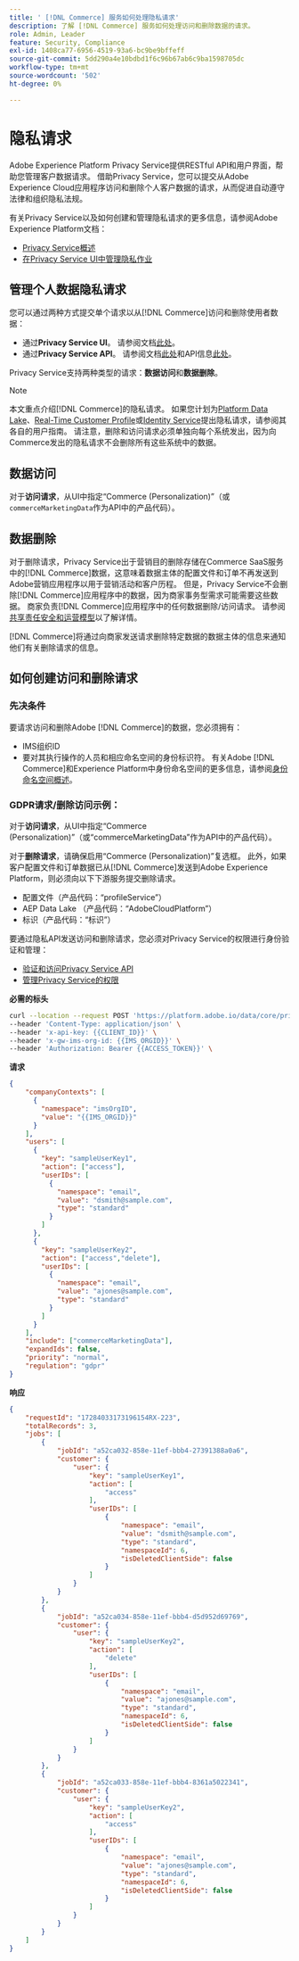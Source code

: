 ```yaml
---
title: ' [!DNL Commerce] 服务如何处理隐私请求'
description: 了解 [!DNL Commerce] 服务如何处理访问和删除数据的请求。
role: Admin, Leader
feature: Security, Compliance
exl-id: 1408ca77-6956-4519-93a6-bc9be9bffeff
source-git-commit: 5dd290a4e10bdbd1f6c96b67ab6c9ba1598705dc
workflow-type: tm+mt
source-wordcount: '502'
ht-degree: 0%

---
```


# 隐私请求

Adobe Experience Platform Privacy Service提供RESTful API和用户界面，帮助您管理客户数据请求。 借助Privacy Service，您可以提交从Adobe Experience Cloud应用程序访问和删除个人客户数据的请求，从而促进自动遵守法律和组织隐私法规。

有关Privacy Service以及如何创建和管理隐私请求的更多信息，请参阅Adobe Experience Platform文档：

* [Privacy Service概述](https://experienceleague.adobe.com/en/docs/experience-platform/privacy/home)
* [在Privacy Service UI中管理隐私作业](https://experienceleague.adobe.com/en/docs/experience-platform/privacy/ui/user-guide)

## 管理个人数据隐私请求

您可以通过两种方式提交单个请求以从[!DNL Commerce]访问和删除使用者数据：

* 通过&#x200B;**Privacy Service UI**。 请参阅文档[此处](https://experienceleague.adobe.com/en/docs/experience-platform/privacy/ui/user-guide#_blank)。
* 通过&#x200B;**Privacy Service API**。 请参阅文档[此处](https://developer.adobe.com/experience-platform-apis/references/privacy-service/#_blank)和API信息[此处](https://developer.adobe.com/experience-platform-apis/#_blank)。

Privacy Service支持两种类型的请求：**数据访问**&#x200B;和&#x200B;**数据删除**。

>[!NOTE]
>
>本文重点介绍[!DNL Commerce]的隐私请求。 如果您计划为[Platform Data Lake](https://experienceleague.adobe.com/en/docs/experience-platform/catalog/privacy)、[Real-Time Customer Profile](https://experienceleague.adobe.com/en/docs/experience-platform/profile/privacy)或[Identity Service](https://experienceleague.adobe.com/en/docs/experience-platform/identity/privacy)提出隐私请求，请参阅其各自的用户指南。 请注意，删除和访问请求必须单独向每个系统发出，因为向Commerce发出的隐私请求不会删除所有这些系统中的数据。

## 数据访问

对于&#x200B;**访问请求**，从UI中指定“Commerce (Personalization)”（或`commerceMarketingData`作为API中的产品代码）。

## 数据删除

对于删除请求，Privacy Service出于营销目的删除存储在Commerce SaaS服务中的[!DNL Commerce]数据，这意味着数据主体的配置文件和订单不再发送到Adobe营销应用程序以用于营销活动和客户历程。 但是，Privacy Service不会删除[!DNL Commerce]应用程序中的数据，因为商家事务型需求可能需要这些数据。 商家负责[!DNL Commerce]应用程序中的任何数据删除/访问请求。 请参阅[共享责任安全和运营模型](https://experienceleague.adobe.com/en/docs/commerce-operations/security-and-compliance/shared-responsibility)以了解详情。

[!DNL Commerce]将通过向商家发送请求删除特定数据的数据主体的信息来通知他们有关删除请求的信息。

## 如何创建访问和删除请求

### 先决条件

要请求访问和删除Adobe [!DNL Commerce]的数据，您必须拥有：

* IMS组织ID
* 要对其执行操作的人员和相应命名空间的身份标识符。 有关Adobe [!DNL Commerce]和Experience Platform中身份命名空间的更多信息，请参阅[身份命名空间概述](https://experienceleague.adobe.com/zh-hans/docs/experience-platform/identity/features/namespaces)。

### GDPR请求/删除访问示例：

对于&#x200B;**访问请求**，从UI中指定“Commerce (Personalization)”（或“commerceMarketingData”作为API中的产品代码）。

对于&#x200B;**删除请求**，请确保启用“Commerce (Personalization)”复选框。 此外，如果客户配置文件和订单数据已从[!DNL Commerce]发送到Adobe Experience Platform，则必须向以下下游服务提交删除请求。

* 配置文件（产品代码：“profileService”）
* AEP Data Lake （产品代码：“AdobeCloudPlatform”）
* 标识（产品代码：“标识”）

要通过隐私API发送访问和删除请求，您必须对Privacy Service的权限进行身份验证和管理：

* [验证和访问Privacy Service API](https://experienceleague.adobe.com/en/docs/experience-platform/privacy/api/getting-started)
* [管理Privacy Service的权限](https://experienceleague.adobe.com/en/docs/experience-platform/privacy/permissions)

**必需的标头**

```bash
curl --location --request POST 'https://platform.adobe.io/data/core/privacy/jobs' \
--header 'Content-Type: application/json' \
--header 'x-api-key: {{CLIENT_ID}}' \
--header 'x-gw-ims-org-id: {{IMS_ORGID}}' \
--header 'Authorization: Bearer {{ACCESS_TOKEN}}' \
```

**请求**

```json
{
    "companyContexts": [
      {
        "namespace": "imsOrgID",
        "value": "{{IMS_ORGID}}"
      }
    ],
    "users": [
      {
        "key": "sampleUserKey1",
        "action": ["access"],
        "userIDs": [
          {
            "namespace": "email",
            "value": "dsmith@sample.com",
            "type": "standard"
          }
        ]
      },
      {
        "key": "sampleUserKey2",
        "action": ["access","delete"],
        "userIDs": [
          {
            "namespace": "email",
            "value": "ajones@sample.com",
            "type": "standard"
          }
        ]
      }
    ],
    "include": ["commerceMarketingData"],
    "expandIds": false,
    "priority": "normal",
    "regulation": "gdpr"
}
```

**响应**

```json
{
    "requestId": "17284033173196154RX-223",
    "totalRecords": 3,
    "jobs": [
        {
            "jobId": "a52ca032-858e-11ef-bbb4-27391388a0a6",
            "customer": {
                "user": {
                    "key": "sampleUserKey1",
                    "action": [
                        "access"
                    ],
                    "userIDs": [
                        {
                            "namespace": "email",
                            "value": "dsmith@sample.com",
                            "type": "standard",
                            "namespaceId": 6,
                            "isDeletedClientSide": false
                        }
                    ]
                }
            }
        },
        {
            "jobId": "a52ca034-858e-11ef-bbb4-d5d952d69769",
            "customer": {
                "user": {
                    "key": "sampleUserKey2",
                    "action": [
                        "delete"
                    ],
                    "userIDs": [
                        {
                            "namespace": "email",
                            "value": "ajones@sample.com",
                            "type": "standard",
                            "namespaceId": 6,
                            "isDeletedClientSide": false
                        }
                    ]
                }
            }
        },
        {
            "jobId": "a52ca033-858e-11ef-bbb4-8361a5022341",
            "customer": {
                "user": {
                    "key": "sampleUserKey2",
                    "action": [
                        "access"
                    ],
                    "userIDs": [
                        {
                            "namespace": "email",
                            "value": "ajones@sample.com",
                            "type": "standard",
                            "namespaceId": 6,
                            "isDeletedClientSide": false
                        }
                    ]
                }
            }
        }
    ]
}
```
